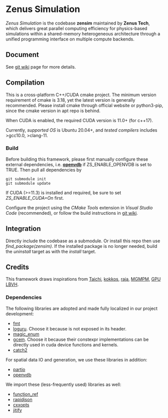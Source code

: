 # Zenus Simulation
*Zenus Simulation* is the codebase **zensim** maintained by **Zenus Tech**, which delivers great parallel computing efficiency for physics-based simulations within a shared-memory heterogeneous architecture through a unified programming interface on multiple compute backends.

## **Document**
See [git wiki](https://github.com/zensim-dev/zpc/wiki) page for more details.

## **Compilation**
This is a cross-platform C++/CUDA cmake project. The minimum version requirement of cmake is 3.18, yet the latest version is generally recommended. Please install cmake through official website or python3-pip, since the cmake version in apt repo is behind.

When CUDA is enabled, the required CUDA version is 11.0+ (for c++17).

Currently, *supported OS* is Ubuntu 20.04+, and *tested compilers* includes >gcc10.0, >clang-11. 

### **Build**

Before building this framework, please first manually configure these external dependencies, i.e. [**openvdb**](https://github.com/AcademySoftwareFoundation/openvdb) if ZS_ENABLE_OPENVDB is set to TRUE. Then pull all dependencies by

```
git submodule init
git submodule update
```

If CUDA (>=11.3) is installed and required, be sure to set *ZS_ENABLE_CUDA=On* first.

Configure the project using the *CMake Tools* extension in *Visual Studio Code* (recommended), or follow the build instructions in [git wiki](https://github.com/zensim-dev/zpc/wiki).

## **Integration**

Directly include the codebase as a submodule. Or install this repo then use *find_package(zensim)*.
If the installed package is no longer needed, build the *uninstall* target as with the *install* target.

## **Credits**
This framework draws inspirations from [Taichi](https://github.com/taichi-dev/taichi), [kokkos](https://github.com/kokkos/kokkos), [raja](https://github.com/LLNL/RAJA), [MGMPM](https://github.com/penn-graphics-research/claymore), [GPU LBVH](https://github.com/littlemine/BVH-based-Collision-Detection-Scheme).

### **Dependencies**
The following libraries are adopted and made fully localized in our project development:
- [fmt](https://fmt.dev/latest/index.html)
- [loguru](https://github.com/emilk/loguru). Choose it because <chrono> is not exposed in its header.
- [magic_enum](https://github.com/Neargye/magic_enum)
- [gcem](https://github.com/kthohr/gcem). Choose it because their constexpr implementations can be directly used in cuda device functions and kernels.
- [catch2](https://github.com/catchorg/Catch2)

For spatial data IO and generation, we use these libraries in addition:

- [partio](http://partio.us/)
- [openvdb](https://github.com/AcademySoftwareFoundation/openvdb) 

We import these (less-frequently used) libraries as well:

- [function_ref](https://github.com/TartanLlama/function_ref)
- [rapidjson](https://github.com/Tencent/rapidjson)
- [cxxopts](https://github.com/jarro2783/cxxopts)
- [jitify](https://github.com/NVIDIA/jitify)
